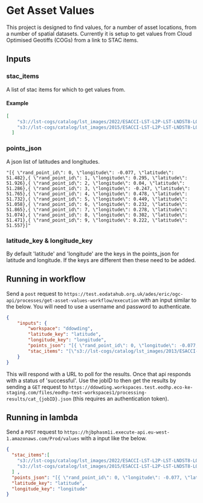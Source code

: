 # Get Asset Values

This project is designed to find values, for a number of asset locations, from a number of spatial datasets. Currently it is setup to get values from Cloud Optimised Geotiffs (COGs) from a link to STAC items.

## Inputs

### stac_items

A list of stac items for which to get values from.

#### Example
```json
[
    "s3://lst-cogs/catalog/lst_images/2022/ESACCI-LST-L2P-LST-LNDST8-LONDON-20220710105237-fv1.00.json",
    "s3://lst-cogs/catalog/lst_images/2015/ESACCI-LST-L2P-LST-LNDST8-LONDON-20150119105810-fv1.00.json"
  ]
```

### points_json

A json list of latitudes and longitudes.

```text
"[{ \"rand_point_id\": 0, \"longitude\": -0.077, \"latitude\": 51.482},{ \"rand_point_id\": 1, \"longitude\": 0.295, \"latitude\": 51.926},{ \"rand_point_id\": 2, \"longitude\": 0.04, \"latitude\": 51.286},{ \"rand_point_id\": 3, \"longitude\": -0.247, \"latitude\": 51.765},{ \"rand_point_id\": 4, \"longitude\": 0.478, \"latitude\": 51.732},{ \"rand_point_id\": 5, \"longitude\": 0.449, \"latitude\": 51.058},{ \"rand_point_id\": 6, \"longitude\": 0.232, \"latitude\": 51.865},{ \"rand_point_id\": 7, \"longitude\": 0.278, \"latitude\": 51.074},{ \"rand_point_id\": 8, \"longitude\": 0.302, \"latitude\": 51.471},{ \"rand_point_id\": 9, \"longitude\": 0.222, \"latitude\": 51.557}]"
```

### latitude_key & longitude_key

By default 'latitude' and 'longitude' are the keys in the points_json for latitude and longitude. If the keys are different then these need to be added.

## Running in workflow

Send a `post` request to `https://test.eodatahub.org.uk/ades/eric/ogc-api/processes/get-asset-values-workflow/execution` with an input similar to the below. You will need to use a username and password to authenticate.

```json
{
    "inputs": {
        "workspace": "ddowding",
        "latitude_key": "latitude",
        "longitude_key": "longitude",
        "points_json": "[{ \"rand_point_id\": 0, \"longitude\": -0.077, \"latitude\": 51.482},{ \"rand_point_id\": 1, \"longitude\": 0.295, \"latitude\": 51.926},{ \"rand_point_id\": 2, \"longitude\": 0.04, \"latitude\": 51.286},{ \"rand_point_id\": 3, \"longitude\": -0.247, \"latitude\": 51.765},{ \"rand_point_id\": 4, \"longitude\": 0.478, \"latitude\": 51.732},{ \"rand_point_id\": 5, \"longitude\": 0.449, \"latitude\": 51.058},{ \"rand_point_id\": 6, \"longitude\": 0.232, \"latitude\": 51.865},{ \"rand_point_id\": 7, \"longitude\": 0.278, \"latitude\": 51.074},{ \"rand_point_id\": 8, \"longitude\": 0.302, \"latitude\": 51.471},{ \"rand_point_id\": 9, \"longitude\": 0.222, \"latitude\": 51.557}]",
        "stac_items": "[\"s3://lst-cogs/catalog/lst_images/2013/ESACCI-LST-L2P-LST-LNDST8-LONDON-20130419110022-fv1.00.json\",\"s3://lst-cogs/catalog/lst_images/2013/ESACCI-LST-L2P-LST-LNDST8-LONDON-20130428105409-fv1.00.json\",\"s3://lst-cogs/catalog/lst_images/2013/ESACCI-LST-L2P-LST-LNDST8-LONDON-20130428105433-fv1.00.json\"]"
    }
}
```

This will respond with a URL to poll for the results. Once that api responds with a status of 'successful'. Use the jobID to then get the results by sending a `GET` request to `https://ddowding.workspaces.test.eodhp.eco-ke-staging.com/files/eodhp-test-workspaces1/processing-results/cat_{jobID}.json` (this requires an authentication token).

## Running in lambda

Send a `POST` request to `https://hjbphasm1i.execute-api.eu-west-1.amazonaws.com/Prod/values` with a input like the below.

```json
{
  "stac_items":[
    "s3://lst-cogs/catalog/lst_images/2022/ESACCI-LST-L2P-LST-LNDST8-LONDON-20220710105237-fv1.00.json",
    "s3://lst-cogs/catalog/lst_images/2015/ESACCI-LST-L2P-LST-LNDST8-LONDON-20150119105810-fv1.00.json"
  ] ,
  "points_json": "[{ \"rand_point_id\": 0, \"longitude\": -0.077, \"latitude\": 51.482},{ \"rand_point_id\": 1, \"longitude\": 0.295, \"latitude\": 51.926},{ \"rand_point_id\": 2, \"longitude\": 0.04, \"latitude\": 51.286},{ \"rand_point_id\": 3, \"longitude\": -0.247, \"latitude\": 51.765},{ \"rand_point_id\": 4, \"longitude\": 0.478, \"latitude\": 51.732},{ \"rand_point_id\": 5, \"longitude\": 0.449, \"latitude\": 51.058},{ \"rand_point_id\": 6, \"longitude\": 0.232, \"latitude\": 51.865},{ \"rand_point_id\": 7, \"longitude\": 0.278, \"latitude\": 51.074},{ \"rand_point_id\": 8, \"longitude\": 0.302, \"latitude\": 51.471},{ \"rand_point_id\": 9, \"longitude\": 0.222, \"latitude\": 51.557}]",
  "latitude_key": "latitude",
  "longitude_key": "longitude"
}
```
